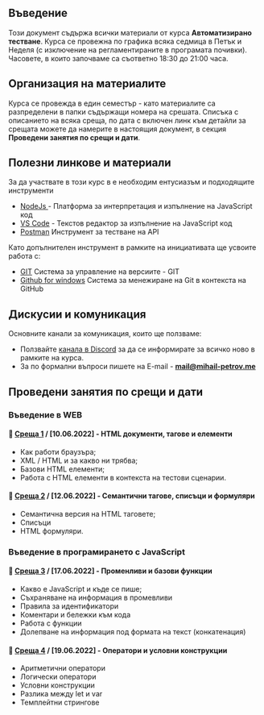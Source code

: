 ## Въведение
Този документ съдържа всички материали от курса **Автоматизирано тестване**. Курса се провежна по графика всяка седмица в Петък и Неделя (с изключение на регламентираните в програмата почивки). Часовете, в които започваме са съответно 18:30 до 21:00 часа. 

## Организация на материалите
Курса се провежда в един семестър - като материалите са разпределени в папки съдържащи номера на срешата. Списъка с описанието на всяка среща, по дата с включен линк към детайли за срещата можете да намерите в настоящия документ, в секция **Проведени занятия по срещи и дати**.

## Полезни линкове и материали
За да участвате в този курс в е необходим ентусиазъм и подходящите инструменти 
- [NodeJs ](https://nodejs.org/en/) - Платформа за интерпретация и изпълнение на JavaScript код
- [VS Code](https://code.visualstudio.com/) - Текстов редактор за изпълнение на JavaScript код
- [Postman](https://www.postman.com/)  Инструмент за тестване на API

Като допълнителен инструмент в рамките на инициативата ще усвоите работа с:
- [GIT](https://git-scm.com/download/win)  Система за управление на версиите - GIT
- [Github for windows](https://desktop.github.com/) Система за менежиране на Git в контекста на GitHub

## Дискусии и комуникация
Основните канали за комуникация, които ще ползваме:
- Ползвайте [канала в Discord](https://discord.gg/RhBk4kqurB) за да се информирате за всичко ново в рамките на курса. 
- За по формални въпроси пишете на E-mail - **mail@mihail-petrov.me**

## Проведени занятия по срещи и дати

### **Въведение в WEB**

#### 🚀 [**Среща 1**](22-22/meet-01/README.md) / **[10.06.2022]** - HTML документи, тагове и елементи
- Как работи браузъра;
- XML / HTML и за какво ни трябва;
- Базови HTML елементи;
- Работа с HTML елементи в контекста на тестови сценарии.

#### 🚀 [**Среща 2**](22-22/meet-02/README.md) / **[12.06.2022]** - Семантични тагове, списъци и формуляри
- Семантична версия на HTML таговете;
- Списъци
- HTML формуляри.

### **Въведение в програмирането с JavaScript**

#### 🚀 [**Среща 3**](22-22/meet-03/README.md) / **[17.06.2022]** - Променливи и базови функции
- Какво е JavaScript и къде се пише;
- Съхраняване на информация в промевливи
- Правила за идентификатори
- Коментари и бележки към кода
- Работа с функции
- Долепване на информация под формата на текст (конкатенация)

#### 🚀 [**Среща 4**](22-22/meet-04/README.md) / **[19.06.2022]** - Оператори и условни конструкции
- Аритметични оператори
- Логически оператори
- Условни конструкции
- Разлика между let и var
- Темплейтни стрингове


<!-- #### 🚀 [**Среща 5**](22-22/meet-05/README.md) / **[24.06.2022]** - XXX -->

<!-- #### 🚀 [**Среща 6**](22-22/meet-06/README.md) / **[26.06.2022]** - XXX -->

<!-- #### 🚀 [**Среща 7**](22-22/meet-07/README.md) / **[01.07.2022]** - Работа с DOM елементи -->

<!-- #### 🚀 [**Среща 8**](22-22/meet-08/README.md) / **[03.07.2022]** - Работа с обекти -->

<!-- #### 🚀 [**Среща 9**](22-22/meet-09/README.md) / **[08.07.2022]** - XXX -->

<!-- #### 🚀 [**Среща 10**](22-22/meet-10/README.md) / **[10.07.2022]** - XXX -->

<!-- #### 🚀 [**Среща 11**](22-22/meet-11/README.md) / **[15.07.2022]** - XXX -->

<!-- #### 🚀 [**Среща 12**](22-22/meet-12/README.md) / **[17.07.2022]** - XXX -->


<!-- СЛЕД ПОЧИВКАТА -->
<!-- ================================================================ -->

<!-- #### 🚀 [**Среща 13**](22-22/meet-13/README.md) / **[16.09.2022]** - XXX -->

<!-- #### 🚀 [**Среща 14**](22-22/meet-14/README.md) / **[18.09.2022]** - XXX -->

<!-- #### 🚀 [**Среща 15**](22-22/meet-15/README.md) / **[23.09.2022]** - XXX -->

<!-- #### 🚀 [**Среща 16**](22-22/meet-16/README.md) / **[25.09.2022]** - XXX -->

<!-- #### 🚀 [**Среща 17**](22-22/meet-17/README.md) / **[30.09.2022]** - XXX -->

<!-- #### 🚀 [**Среща 18**](22-22/meet-18/README.md) / **[02.10.2022]** - XXX -->

<!-- #### 🚀 [**Среща 19**](22-22/meet-19/README.md) / **[07.10.2022]** - XXX -->

<!-- #### 🚀 [**Среща 20**](22-22/meet-20/README.md) / **[09.10.2022]** - XXX -->

<!-- #### 🚀 [**Среща 21**](22-22/meet-21/README.md) / **[14.10.2022]** - XXX -->

<!-- #### 🚀 [**Среща 22**](22-22/meet-22/README.md) / **[16.10.2022]** - XXX -->


<!-- XML / HTML / XPath / RegExp 

Инструменти които ще разгледаме :
- POSTMAN
- Selenium WebDrive

Функционално тестване 
API тестване 
ETL тестване
Database тестване

Автоматизация на процеси с NodeJS
- как работи fs системата
- автоматизирани сценарии

Работа с бази данни

Разработка на QA автоматизирана работна рамка, за тестване на цялостни WEB приложения ползващи Page Object Pattern модела -->


<!-- Приложение на автоматизация в тестването
Предимства и недостатъци на автоматизацията
Типове работни среди за автоматизация. Как да изберем подходяща
Запознаване с технологията Java
Типове и променливи
Оператори и изрази
Структури от данни
Запознаване с ООП
Конструктори, референтции и методи
Капсулиране на данни
Модификатори за достъп. Ключови думи -->